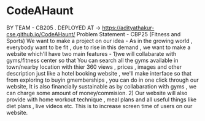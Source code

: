 # CodeAHaunt
BY TEAM - CB205 .
DEPLOYED AT -> https://adityathakur-cse.github.io/CodeAHaunt/
Problem Statement - CBP25 (Fitness and Sports)
We want to make a project on our idea - As in the growing world , everybody want to be fit , due to rise in this demand , we want  to make a website which'll have two main features - 1)we will collabarate with gyms/fitness center so that You can search all the gyms available in town/nearby location with thier 360 views , prices , images and other description just like a hotel booking website , we'll make interface so that from exploring to buyin gmemberships , you can do in one click through our website, It is also financially sustainable as by collabaration with gyms , we can charge some amount of money/commision.
2) Our website will also provide with home workout technique , meal plans and all useful things like diet plans , live videos etc. This is to increase screen time of users on our website.
